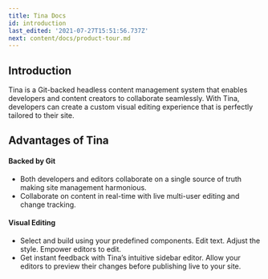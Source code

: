 ```yaml
---
title: Tina Docs
id: introduction
last_edited: '2021-07-27T15:51:56.737Z'
next: content/docs/product-tour.md
---
```


## Introduction

Tina is a Git-backed headless content management system that enables developers and content creators to collaborate seamlessly. With Tina, developers can create a custom visual editing experience that is perfectly tailored to their site.

## Advantages of Tina

#### Backed by Git

- Both developers and editors collaborate on a single source of truth making site management harmonious.
- Collaborate on content in real-time with live multi-user editing and change tracking.

#### Visual Editing

- Select and build using your predefined components. Edit text. Adjust the style. Empower editors to edit.
- Get instant feedback with Tina’s intuitive sidebar editor. Allow your editors to preview their changes before publishing live to your site.
